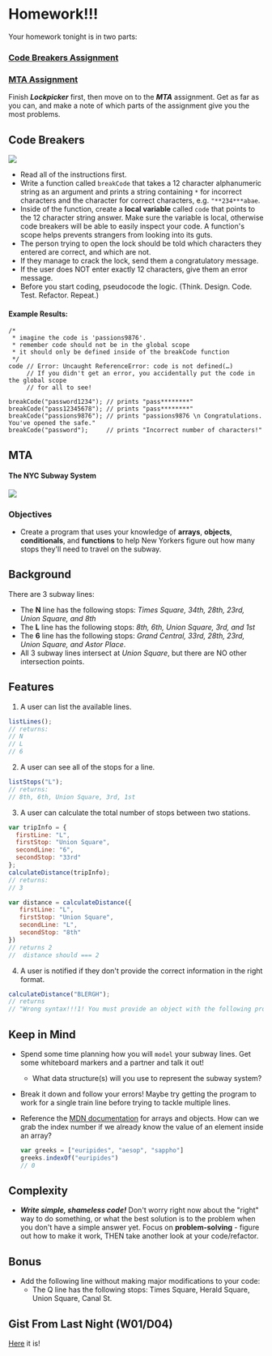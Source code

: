 # Homework!!!

Your homework tonight is in two parts:

### [Code Breakers Assignment](#code-breakers)
### [MTA Assignment](#mta)

Finish ***Lockpicker*** first, then move on to the ***MTA*** assignment. Get as far as you can, and make a note of which parts of the assignment give you the most problems.

## Code Breakers

![](http://static.bbc.co.uk/history/img/ic/640/images/resources/topics/enigma.jpg)

- Read all of the instructions first.
- Write a function called `breakCode` that takes a 12 character alphanumeric string as an argument and prints a string containing `*` for incorrect characters and the character for correct characters, e.g. `"**234***abae`.
- Inside of the function, create a **local variable** called `code` that points to the  12 character string answer. Make sure the variable is local, otherwise code breakers will be able to easily inspect your code. A function's scope helps prevents strangers from looking into its guts.
- The person trying to open the lock should be told which characters they entered are correct, and which are not.
- If they manage to crack the lock, send them a congratulatory message.
- If the user does NOT enter exactly 12 characters, give them an error message.
- Before you start coding, pseudocode the logic. (Think. Design. Code. Test. Refactor. Repeat.)

#### Example Results:

```
/*
 * imagine the code is 'passions9876'.
 * remember code should not be in the global scope
 * it should only be defined inside of the breakCode function
 */
code // Error: Uncaught ReferenceError: code is not defined(…)
     // If you didn't get an error, you accidentally put the code in the global scope
     // for all to see!

breakCode("password1234"); // prints "pass********"
breakCode("pass12345678"); // prints "pass********"
breakCode("passions9876"); // prints "passions9876 \n Congratulations. You've opened the safe."
breakCode("password");     // prints "Incorrect number of characters!"

```

## MTA

#### The NYC Subway System

![](http://www.thevoxelagents.com/agentlogs/wp-content/uploads/2010/03/NYC_01.png)

### Objectives

- Create a program that uses your knowledge of **arrays**, **objects**, **conditionals**, and **functions** to help New Yorkers figure out how many stops they'll need to travel on the subway.

## Background
There are 3 subway lines:
  - The **N** line has the following stops: *Times Square, 34th, 28th, 23rd, Union Square, and 8th*
  - The **L** line has the following stops: *8th, 6th, Union Square, 3rd, and 1st*
  - The **6** line has the following stops: *Grand Central, 33rd, 28th, 23rd, Union Square, and Astor Place*.
  - All 3 subway lines intersect at *Union Square*, but there are NO other intersection points.

## Features
1. A user can list the available lines.

  ```javascript
  listLines();
  // returns:
  // N
  // L
  // 6
  ```

2. A user can see all of the stops for a line.
  ```javascript
  listStops("L");
  // returns:
  // 8th, 6th, Union Square, 3rd, 1st
  ```

3. A user can calculate the total number of stops between two stations.
  ```javascript
  var tripInfo = {
    firstLine: "L",
    firstStop: "Union Square",
    secondLine: "6",
    secondStop: "33rd"
  };
  calculateDistance(tripInfo);
 // returns:
 // 3
 ```

 ```javascript
 var distance = calculateDistance({
    firstLine: "L",
    firstStop: "Union Square",
    secondLine: "L",
    secondStop: "8th"
 })
 // returns 2
 //  distance should === 2
 ```

4. A user is notified if they don't provide the correct information in the right format.
  ```javascript
  calculateDistance("BLERGH");
  // returns
  // "Wrong syntax!!!1! You must provide an object with the following properties: firstLine, firstStop, secondLine, secondStop.
  ```

## Keep in Mind

- Spend some time planning how you will `model` your subway lines. Get some whiteboard markers and a partner and talk it out!
  - What data structure(s) will you use to represent the subway system?
- Break it down and follow your errors! Maybe try getting the program to work for a single train line before trying to tackle multiple lines.
- Reference the [MDN documentation](https://developer.mozilla.org/en-US/docs/Web/JavaScript) for arrays and objects. How can we grab the index number if we already know the value of an element inside an array?

  ``` javascript
  var greeks = ["euripides", "aesop", "sappho"]
  greeks.indexOf("euripides")
  // 0
  ```

## Complexity

- ***Write simple, shameless code!*** Don't worry right now about the "right" way to do something, or what the best solution is to the problem when you don't have a simple answer yet. Focus on **problem-solving** - figure out how to make it work, THEN take another look at your code/refactor.

## Bonus
- Add the following line without making major modifications to your code:
  - The Q line has the following stops: Times Square, Herald Square, Union Square, Canal St.

## Gist From Last Night (W01/D04)
[Here](https://goo.gl/V91RuV) it is!
